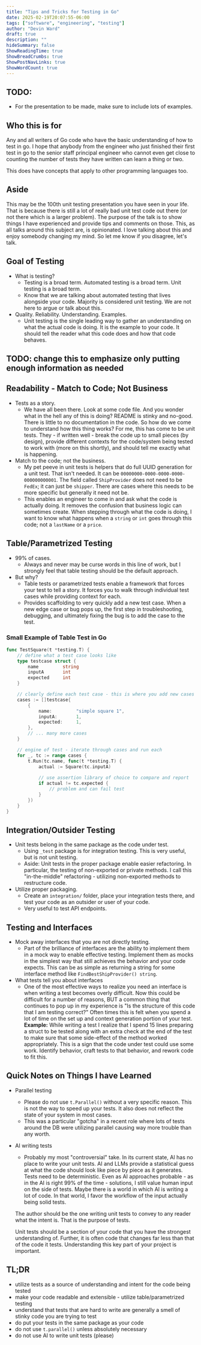 ```yaml
---
title: "Tips and Tricks for Testing in Go"
date: 2025-02-19T20:07:55-06:00
tags: ["software", "engineering", "testing"]
author: "Devin Ward"
draft: true
description: ""
hideSummary: false
ShowReadingTime: true
ShowBreadCrumbs: true
ShowPostNavLinks: true
ShowWordCount: true
---
```


## TODO: 
- For the presentation to be made, make sure to include lots of examples.

## Who this is for
Any and all writers of Go code who have the basic understanding of how to test in go. I hope that anybody from the engineer
who just finished their first test in go to the senior staff principal engineer who cannot even get close to counting the 
number of tests they have written can learn a thing or two. 

This does have concepts that apply to other programming languages too.  

## Aside
This may be the 100th unit testing presentation you have seen in your life. That is because there is still a lot 
of really bad unit test code out there (or not there which is a larger problem). The purpose of the talk is to show
things I have experienced and provide tips and comments on those. This, as all talks around this subject are, is 
opinionated. I love talking about this and enjoy somebody changing my mind. So let me know if you disagree, let's talk.

## Goal of Testing
- What is testing?
    - Testing is a broad term. Automated testing is a broad term. Unit testing is a broad term.
    - Know that we are talking about automated testing that lives alongside your code. Majority is considered unit testing. 
    We are not here to argue or talk about this.
- Quality. Reliability. Understanding. Examples.
    - Unit testing is the single leading way to gather an understanding on what the actual code is doing. It is
    the example to your code. It should tell the reader what this code does and how that code behaves. 

## TODO: change this to emphasize only putting enough information as needed
## Readability - Match to Code; Not Business
- Tests as a story. 
    - We have all been there. Look at some code file. And you wonder what in the hell any of this is doing? 
    README is stinky and no-good. There is little to no documentation in the code. So how do we come to understand how this thing works? 
    For me, this has come to be unit tests. They - if written well - break the code up to small pieces (by design), provide different contexts for the 
    code/system being tested to work with (more on this shortly), and should tell me exactly what is happening. 
- Match to the code; not the business.
    - My pet peeve in unit tests is helpers that do full UUID generation for a unit test. That isn't needed. It can be `00000000-0000-0000-0000-000000000001`. 
    The field called `ShipProvider` does not need to be `FedEx`; it can just be `shipper`. There are cases where this needs to be
    more specific but generally it need not be.
    - This enables an engineer to come in and ask what the code is actually doing. It removes the confusion that business logic can sometimes create. 
    When stepping through what the code is doing, I want to know what happens when a `string` or `int` goes through this code; not a `lastName` or a `price`.

## Table/Parametrized Testing
- 99% of cases. 
    - Always and never may be curse words in this line of work, but I strongly feel that table testing should be the default approach. 
- But why?
    - Table tests or parametrized tests enable a framework that forces your test to tell a story. It forces you to walk through individual test
    cases while providing context for each. 
    - Provides scaffolding to very quickly add a new test case. When a new edge case or bug pops up, the first step in troubleshooting, debugging, and 
    ultimately fixing the bug is to add the case to the test. 

### Small Example of Table Test in Go
```Go
func TestSquare(t *testing.T) {
	// define what a test case looks like
    type testcase struct {
		name         string
		inputA       int
		expected     int
	}

    // clearly define each test case - this is where you add new cases when you find a bug or edge case
	cases := []testcase{
		{
			name:         "simple square 1",
            inputA:       1,
			expected:     1,
		},
		// ... many more cases
	}

    // engine of test - iterate through cases and run each
	for _, tc := range cases {
		t.Run(tc.name, func(t *testing.T) {
			actual := Square(tc.inputA)
			
            // use assertion library of choice to compare and report
            if actual != tc.expected {
                // problem and can fail test
            }
		})
	}
}
```

## Integration/Outsider Testing
- Unit tests belong in the same package as the code under test.
    - Using `_test` package is for integration testing. This is very useful, but is not unit testing. 
    - Aside: Unit tests in the proper package enable easier refactoring. In particular, the testing of non-exported or private 
    methods. I call this "in-the-middle" refactoring - utilizing non-exported methods to restructure code.
- Utilize proper packaging.
    - Create an `integration/` folder, place your integration tests there, and test your code as an outsider or user of your code. 
    - Very useful to test API endpoints. 

## Testing and Interfaces
- Mock away interfaces that you are not directly testing.
    - Part of the brilliance of interfaces are the ability to implement them in a mock way to enable effective testing. Implement
    them as mocks in the simplest way that still achieves the behavior and your code expects. This can be as simple as returning a string
    for some interface method like `FindBestShipProvider() string`.
- What tests tell you about interfaces
    - One of the most effective ways to realize you need an interface is when writing a test becomes overly difficult.
    Now this could be difficult for a number of reasons, BUT a common thing that continues
    to pop up in my experience is "Is the structure of this code that I am testing correct?" Often times this is felt when 
    you spend a lot of time on the set up and context generation portion of your test.
    **Example:** While writing a test I realize that I spend 15 lines preparing a struct to be tested along with an extra check at the 
    end of the test to make sure that some side-effect of the method worked appropriately. This is a sign that the code under test could
    use some work. Identify behavior, craft tests to that behavior, and rework code to fit this.

## Quick Notes on Things I have Learned
- Parallel testing
    - Please do not use `t.Parallel()` without a very specific reason. This is not the way to speed up your tests. It also does not
    reflect the state of your system in most cases. 
    - This was a particular "gotcha" in a recent role where lots of tests around the DB were utilizing parallel causing way more 
    trouble than any worth.
- AI writing tests
    - Probably my most "controversial" take. In its current state, AI has no place to write your unit tests. AI and LLMs 
    provide a statistical guess at what the code should look like piece by piece as it generates. Tests need to be deterministic.
    Even as AI approaches probable - as in the AI is right 99% of the time - solutions, I still value human input on the side of tests. 
    Maybe there is a world in which AI is writing a lot of code. In that world, I favor the workflow of the input actually being solid tests.


    The author should be the one writing unit tests to convey to any reader what the intent is. That is the purpose of tests.


    Unit tests should be a section of your code that you have the strongest understanding of. Further, it is often code that changes far 
    less than that of the code it tests. Understanding this key part of your project is important.


## TL;DR
- utilize tests as a source of understanding and intent for the code being tested
- make your code readable and extensible - utilize table/parametrized testing
- understand that tests that are hard to write are generally a smell of stinky code you are trying to test
- do put your tests in the same package as your code
- do not use `t.parallel()` unless absolutely necessary
- do not use AI to write unit tests (please)
